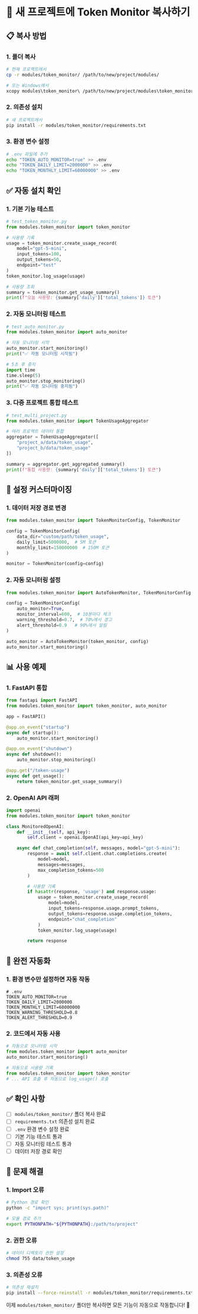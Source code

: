 # 🚀 새 프로젝트에 Token Monitor 복사하기

## 📋 복사 방법

### 1. 폴더 복사
```bash
# 현재 프로젝트에서
cp -r modules/token_monitor/ /path/to/new/project/modules/

# 또는 Windows에서
xcopy modules\token_monitor\ /path/to/new/project/modules\token_monitor\ /E /I
```

### 2. 의존성 설치
```bash
# 새 프로젝트에서
pip install -r modules/token_monitor/requirements.txt
```

### 3. 환경 변수 설정
```bash
# .env 파일에 추가
echo "TOKEN_AUTO_MONITOR=true" >> .env
echo "TOKEN_DAILY_LIMIT=2000000" >> .env
echo "TOKEN_MONTHLY_LIMIT=60000000" >> .env
```

## ✅ 자동 설치 확인

### 1. 기본 기능 테스트
```python
# test_token_monitor.py
from modules.token_monitor import token_monitor

# 사용량 기록
usage = token_monitor.create_usage_record(
    model="gpt-5-mini",
    input_tokens=100,
    output_tokens=50,
    endpoint="test"
)
token_monitor.log_usage(usage)

# 사용량 조회
summary = token_monitor.get_usage_summary()
print(f"오늘 사용량: {summary['daily']['total_tokens']} 토큰")
```

### 2. 자동 모니터링 테스트
```python
# test_auto_monitor.py
from modules.token_monitor import auto_monitor

# 자동 모니터링 시작
auto_monitor.start_monitoring()
print("✅ 자동 모니터링 시작됨")

# 5초 후 중지
import time
time.sleep(5)
auto_monitor.stop_monitoring()
print("✅ 자동 모니터링 중지됨")
```

### 3. 다중 프로젝트 통합 테스트
```python
# test_multi_project.py
from modules.token_monitor import TokenUsageAggregator

# 여러 프로젝트 데이터 통합
aggregator = TokenUsageAggregator([
    "project_a/data/token_usage",
    "project_b/data/token_usage"
])

summary = aggregator.get_aggregated_summary()
print(f"통합 사용량: {summary['daily']['total_tokens']} 토큰")
```

## 🔧 설정 커스터마이징

### 1. 데이터 저장 경로 변경
```python
from modules.token_monitor import TokenMonitorConfig, TokenMonitor

config = TokenMonitorConfig(
    data_dir="custom/path/token_usage",
    daily_limit=5000000,  # 5M 토큰
    monthly_limit=150000000  # 150M 토큰
)

monitor = TokenMonitor(config=config)
```

### 2. 자동 모니터링 설정
```python
from modules.token_monitor import AutoTokenMonitor, TokenMonitorConfig

config = TokenMonitorConfig(
    auto_monitor=True,
    monitor_interval=600,  # 10분마다 체크
    warning_threshold=0.7,  # 70%에서 경고
    alert_threshold=0.9   # 90%에서 알림
)

auto_monitor = AutoTokenMonitor(token_monitor, config)
auto_monitor.start_monitoring()
```

## 📊 사용 예제

### 1. FastAPI 통합
```python
from fastapi import FastAPI
from modules.token_monitor import token_monitor, auto_monitor

app = FastAPI()

@app.on_event("startup")
async def startup():
    auto_monitor.start_monitoring()

@app.on_event("shutdown")
async def shutdown():
    auto_monitor.stop_monitoring()

@app.get("/token-usage")
async def get_usage():
    return token_monitor.get_usage_summary()
```

### 2. OpenAI API 래퍼
```python
import openai
from modules.token_monitor import token_monitor

class MonitoredOpenAI:
    def __init__(self, api_key):
        self.client = openai.OpenAI(api_key=api_key)

    async def chat_completion(self, messages, model="gpt-5-mini"):
        response = await self.client.chat.completions.create(
            model=model,
            messages=messages,
            max_completion_tokens=500
        )

        # 사용량 기록
        if hasattr(response, 'usage') and response.usage:
            usage = token_monitor.create_usage_record(
                model=model,
                input_tokens=response.usage.prompt_tokens,
                output_tokens=response.usage.completion_tokens,
                endpoint="chat_completion"
            )
            token_monitor.log_usage(usage)

        return response
```

## 🎯 완전 자동화

### 1. 환경 변수만 설정하면 자동 작동
```env
# .env
TOKEN_AUTO_MONITOR=true
TOKEN_DAILY_LIMIT=2000000
TOKEN_MONTHLY_LIMIT=60000000
TOKEN_WARNING_THRESHOLD=0.8
TOKEN_ALERT_THRESHOLD=0.9
```

### 2. 코드에서 자동 사용
```python
# 자동으로 모니터링 시작
from modules.token_monitor import auto_monitor
auto_monitor.start_monitoring()

# 자동으로 사용량 기록
from modules.token_monitor import token_monitor
# ... API 호출 후 자동으로 log_usage() 호출
```

## ✅ 확인 사항

- [ ] `modules/token_monitor/` 폴더 복사 완료
- [ ] `requirements.txt` 의존성 설치 완료
- [ ] `.env` 환경 변수 설정 완료
- [ ] 기본 기능 테스트 통과
- [ ] 자동 모니터링 테스트 통과
- [ ] 데이터 저장 경로 확인

## 🚨 문제 해결

### 1. Import 오류
```bash
# Python 경로 확인
python -c "import sys; print(sys.path)"

# 모듈 경로 추가
export PYTHONPATH="${PYTHONPATH}:/path/to/project"
```

### 2. 권한 오류
```bash
# 데이터 디렉토리 권한 설정
chmod 755 data/token_usage
```

### 3. 의존성 오류
```bash
# 의존성 재설치
pip install --force-reinstall -r modules/token_monitor/requirements.txt
```

이제 `modules/token_monitor/` 폴더만 복사하면 모든 기능이 자동으로 작동합니다! 🎉
